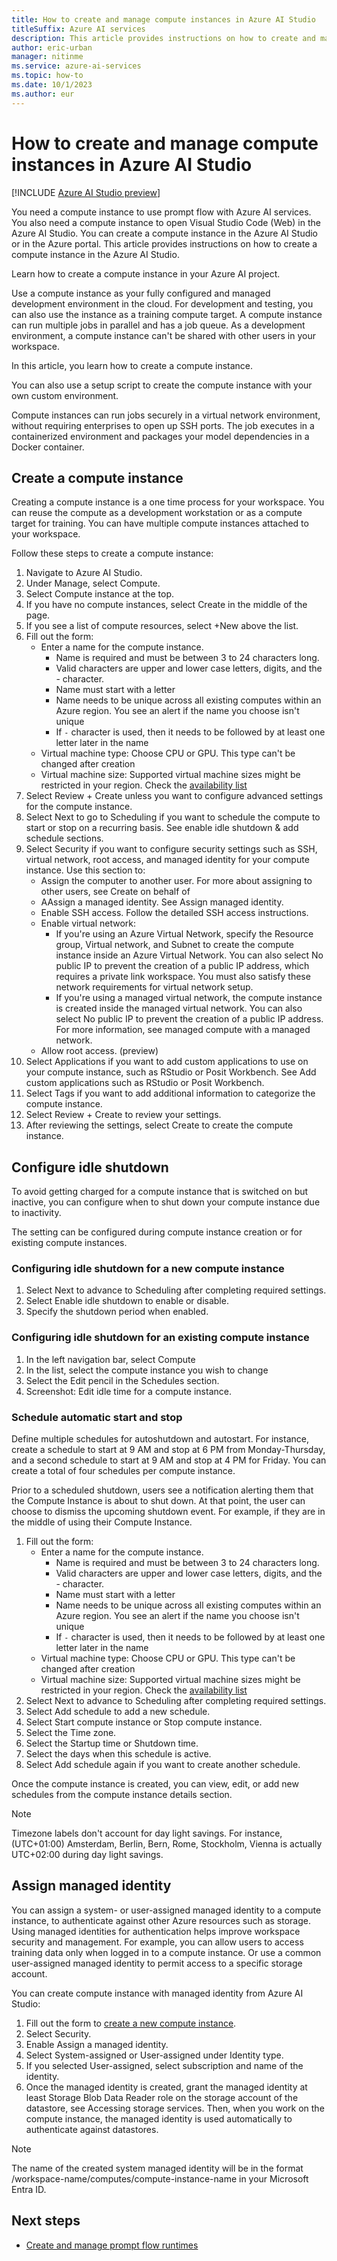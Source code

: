 ```yaml
---
title: How to create and manage compute instances in Azure AI Studio
titleSuffix: Azure AI services
description: This article provides instructions on how to create and manage compute instances in Azure AI Studio.
author: eric-urban
manager: nitinme
ms.service: azure-ai-services
ms.topic: how-to
ms.date: 10/1/2023
ms.author: eur
---
```


# How to create and manage compute instances in Azure AI Studio

[!INCLUDE [Azure AI Studio preview](../includes/preview-ai-studio.md)]

You need a compute instance to use prompt flow with Azure AI services. You also need a compute instance to open Visual Studio Code (Web) in the Azure AI Studio. You can create a compute instance in the Azure AI Studio or in the Azure portal. This article provides instructions on how to create a compute instance in the Azure AI Studio.

Learn how to create a compute instance in your Azure AI project.

Use a compute instance as your fully configured and managed development environment in the cloud. For development and testing, you can also use the instance as a training compute target. A compute instance can run multiple jobs in parallel and has a job queue. As a development environment, a compute instance can't be shared with other users in your workspace.

In this article, you learn how to create a compute instance. 

You can also use a setup script to create the compute instance with your own custom environment.

Compute instances can run jobs securely in a virtual network environment, without requiring enterprises to open up SSH ports. The job executes in a containerized environment and packages your model dependencies in a Docker container.

## Create a compute instance

Creating a compute instance is a one time process for your workspace. You can reuse the compute as a development workstation or as a compute target for training. You can have multiple compute instances attached to your workspace.

Follow these steps to create a compute instance:
1. Navigate to Azure AI Studio.
1. Under Manage, select Compute.
1. Select Compute instance at the top.
1. If you have no compute instances, select Create in the middle of the page.
1. If you see a list of compute resources, select +New above the list.
1. Fill out the form:
    - Enter a name for the compute instance.
        - Name is required and must be between 3 to 24 characters long.
        - Valid characters are upper and lower case letters, digits, and the - character.
        - Name must start with a letter
        - Name needs to be unique across all existing computes within an Azure region. You see an alert if the name you choose isn't unique
        - If `-` character is used, then it needs to be followed by at least one letter later in the name
    - Virtual machine type: Choose CPU or GPU. This type can't be changed after creation
    - Virtual machine size: Supported virtual machine sizes might be restricted in your region. Check the [availability list](https://azure.microsoft.com/global-infrastructure/services/?products=virtual-machines)
1. Select Review + Create unless you want to configure advanced settings for the compute instance.
1. Select Next to go to Scheduling if you want to schedule the compute to start or stop on a recurring basis. See enable idle shutdown & add schedule sections.
1. Select Security if you want to configure security settings such as SSH, virtual network, root access, and managed identity for your compute instance. Use this section to:
    - Assign the computer to another user. For more about assigning to other users, see Create on behalf of
    - AAssign a managed identity. See Assign managed identity.
    - Enable SSH access. Follow the detailed SSH access instructions.
    - Enable virtual network:
        - If you're using an Azure Virtual Network, specify the Resource group, Virtual network, and Subnet to create the compute instance inside an Azure Virtual Network. You can also select No public IP to prevent the creation of a public IP address, which requires a private link workspace. You must also satisfy these network requirements for virtual network setup.
        - If you're using a managed virtual network, the compute instance is created inside the managed virtual network. You can also select No public IP to prevent the creation of a public IP address. For more information, see managed compute with a managed network.
    - Allow root access. (preview)
1. Select Applications if you want to add custom applications to use on your compute instance, such as RStudio or Posit Workbench. See Add custom applications such as RStudio or Posit Workbench.
1. Select Tags if you want to add additional information to categorize the compute instance.
1. Select Review + Create to review your settings.
1. After reviewing the settings, select Create to create the compute instance.

## Configure idle shutdown

To avoid getting charged for a compute instance that is switched on but inactive, you can configure when to shut down your compute instance due to inactivity.

The setting can be configured during compute instance creation or for existing compute instances.

### Configuring idle shutdown for a new compute instance

1. Select Next to advance to Scheduling after completing required settings.
1. Select Enable idle shutdown to enable or disable.
1. Specify the shutdown period when enabled.

### Configuring idle shutdown for an existing compute instance

1. In the left navigation bar, select Compute
1. In the list, select the compute instance you wish to change
1. Select the Edit pencil in the Schedules section.
1. Screenshot: Edit idle time for a compute instance.

### Schedule automatic start and stop

Define multiple schedules for autoshutdown and autostart. For instance, create a schedule to start at 9 AM and stop at 6 PM from Monday-Thursday, and a second schedule to start at 9 AM and stop at 4 PM for Friday. You can create a total of four schedules per compute instance.

Prior to a scheduled shutdown, users see a notification alerting them that the Compute Instance is about to shut down. At that point, the user can choose to dismiss the upcoming shutdown event. For example, if they are in the middle of using their Compute Instance.

1. Fill out the form:
    - Enter a name for the compute instance.
        - Name is required and must be between 3 to 24 characters long.
        - Valid characters are upper and lower case letters, digits, and the - character.
        - Name must start with a letter
        - Name needs to be unique across all existing computes within an Azure region. You see an alert if the name you choose isn't unique
        - If `-` character is used, then it needs to be followed by at least one letter later in the name
    - Virtual machine type: Choose CPU or GPU. This type can't be changed after creation
    - Virtual machine size: Supported virtual machine sizes might be restricted in your region. Check the [availability list](https://azure.microsoft.com/global-infrastructure/services/?products=virtual-machines)
1. Select Next to advance to Scheduling after completing required settings.
1. Select Add schedule to add a new schedule.
1. Select Start compute instance or Stop compute instance.
1. Select the Time zone.
1. Select the Startup time or Shutdown time.
1. Select the days when this schedule is active.
1. Select Add schedule again if you want to create another schedule.

Once the compute instance is created, you can view, edit, or add new schedules from the compute instance details section.

> [!NOTE]
> Timezone labels don't account for day light savings. For instance, (UTC+01:00) Amsterdam, Berlin, Bern, Rome, Stockholm, Vienna is actually UTC+02:00 during day light savings.


## Assign managed identity

You can assign a system- or user-assigned managed identity to a compute instance, to authenticate against other Azure resources such as storage. Using managed identities for authentication helps improve workspace security and management. For example, you can allow users to access training data only when logged in to a compute instance. Or use a common user-assigned managed identity to permit access to a specific storage account.

You can create compute instance with managed identity from Azure AI Studio:

1. Fill out the form to [create a new compute instance](#create-a-compute-instance).
1. Select Security.
1. Enable Assign a managed identity.
1. Select System-assigned or User-assigned under Identity type.
1. If you selected User-assigned, select subscription and name of the identity.
1. Once the managed identity is created, grant the managed identity at least Storage Blob Data Reader role on the storage account of the datastore, see Accessing storage services. Then, when you work on the compute instance, the managed identity is used automatically to authenticate against datastores.

> [!NOTE]
> The name of the created system managed identity will be in the format /workspace-name/computes/compute-instance-name in your Microsoft Entra ID.


## Next steps

- [Create and manage prompt flow runtimes](./create-manage-runtime.md)
